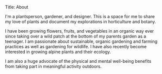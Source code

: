 Title: About

I'm a plantsperson, gardener, and designer. This is a space for me to share my
love of plants and document my explorations in horticulture and botany.

I have been growing flowers, fruits, and vegetables in an organic way ever since
taking over a wild patch at the bottom of my parents garden as a teenager. I am
passionate about sustainable, organic gardening and farming practices as well
as gardening for wildlife. I have also recently become interested in growing 
alpine plants and their ecology.

I am also a huge advocate of the physical and mental well-being benefits from
taking part in meaningful activity outdoors.
